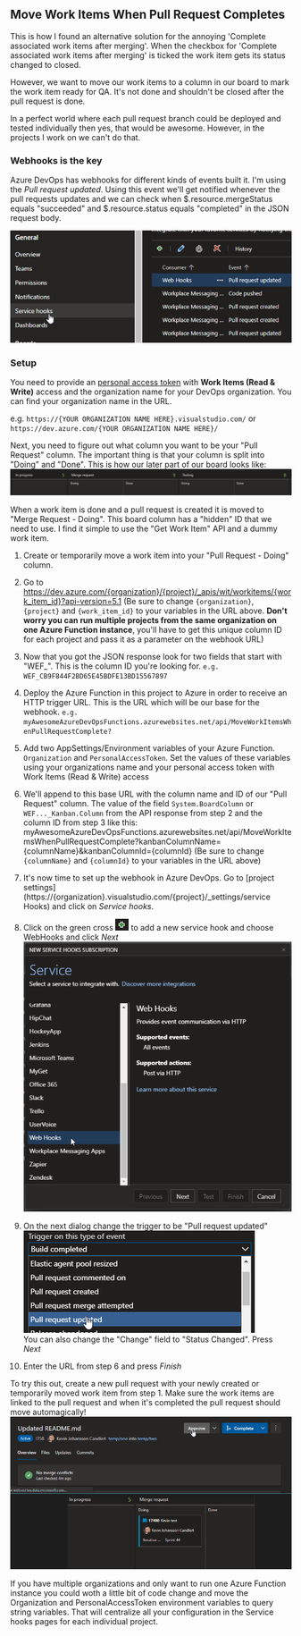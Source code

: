 ## Move Work Items When Pull Request Completes
This is how I found an alternative solution for the annoying 'Complete associated work items after merging'. When the checkbox for 'Complete associated work items after merging' is ticked the work item gets its status changed to closed.

However, we want to move our work items to a column in our board to mark the work item ready for QA. It's not done and shouldn't be closed after the pull request is done.

In a perfect world where each pull request branch could be deployed and tested individually then yes, that would be awesome. However, in the projects I work on we can't do that.

### Webhooks is the key
Azure DevOps has webhooks for different kinds of events built it. I'm using the *Pull request updated*. Using this event we'll get notified whenever the pull requests updates and we can check when $.resource.mergeStatus equals "succeeded" and $.resource.status equals "completed" in the JSON request body.

![](docs/images/service_hooks.png)

### Setup
You need to provide an [personal access token](https://docs.microsoft.com/en-us/azure/devops/organizations/accounts/use-personal-access-tokens-to-authenticate?view=azure-devops&tabs=preview-page) with **Work Items (Read & Write)** access and the organization name for your DevOps organization. You can find your organization name in the URL.

e.g.
`https://{YOUR ORGANIZATION NAME HERE}.visualstudio.com/` or `https://dev.azure.com/{YOUR ORGANIZATION NAME HERE}/`

Next, you need to figure out what column you want to be your "Pull Request" column.
The important thing is that your column is split into "Doing" and "Done".
This is how our later part of our board looks like:
![](docs/images/board_columns.png)

When a work item is done and a pull request is created it is moved to "Merge Request - Doing".
This board column has a "hidden" ID that we need to use. I find it simple to use the "Get Work Item" API and a dummy work item.

1. Create or temporarily move a work item into your "Pull Request - Doing" column.

1. Go to https://dev.azure.com/{organization}/{project}/_apis/wit/workitems/{work_item_id}?api-version=5.1 (Be sure to change `{organization}`, `{project}` and `{work_item_id}` to your variables in the URL above. **Don't worry you can run multiple projects from the same organization on one Azure Function instance**, you'll have to get this unique column ID for each project and pass it as a parameter on the webhook URL)

1. Now that you got the JSON response look for two fields that start with "WEF_". This is the column ID you're looking for. `e.g. WEF_CB9F844F2BD65E45BDFE13BD15567897`

1. Deploy the Azure Function in this project to Azure in order to receive an HTTP trigger URL. This is the URL which will be our base for the webhook.
`e.g. myAwesomeAzureDevOpsFunctions.azurewebsites.net/api/MoveWorkItemsWhenPullRequestComplete?`

1. Add two AppSettings/Environment variables of your Azure Function. `Organization` and `PersonalAccessToken`. Set the values of these variables using your organizations name and your personal access token with Work Items (Read & Write) access

1. We'll append to this base URL with the column name and ID of our "Pull Request" column. The value of the field `System.BoardColumn` or `WEF..._Kanban.Column` from the API response from step 2 and the column ID from step 3 like this: myAwesomeAzureDevOpsFunctions.azurewebsites.net/api/MoveWorkItemsWhenPullRequestComplete?kanbanColumnName={columnName}&kanbanColumnId={columnId}
(Be sure to change `{columnName}` and `{columnId}` to your variables in the URL above)

1. It's now time to set up the webhook in Azure DevOps. Go to [project settings](https://{organization}.visualstudio.com/{project}/_settings/service Hooks) and click on *Service hooks*.

1. Click on the green cross ![](docs/images/add_service_hook.png) to add a new service hook and choose WebHooks and click *Next*
![](docs/images/add_service_hook2.png)

1. On the next dialog change the trigger to be "Pull request updated"
![](docs/images/add_service_hook3.png)  
You can also change the "Change" field to "Status Changed". Press *Next*

1. Enter the URL from step 6 and press *Finish*

To try this out, create a new pull request with your newly created or temporarily moved work item from step 1. Make sure the work items are linked to the pull request and when it's completed the pull request should move automagically!
![](docs/images/pull_request_complete.gif)


If you have multiple organizations and only want to run one Azure Function instance you could woth a little bit of code change and move the Organization and PersonalAccessToken environment variables to query string variables. That will centralize all your configuration in the Service hooks pages for each individual project.
